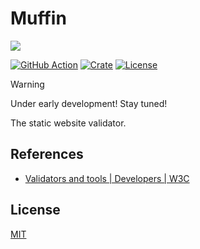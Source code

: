 # Muffin

![](https://raviqqe.s3.amazonaws.com/muffin/cute-icon-wide.png)

[![GitHub Action](https://img.shields.io/github/actions/workflow/status/raviqqe/muffin/test.yaml?branch=main&style=flat-square)](https://github.com/raviqqe/muffin/actions)
[![Crate](https://img.shields.io/crates/v/muffin.svg?style=flat-square)](https://crates.io/crates/muffin)
[![License](https://img.shields.io/github/license/raviqqe/muffin.svg?style=flat-square)](LICENSE)

> [!WARNING]
> Under early development! Stay tuned!

The static website validator.

## References

- [Validators and tools | Developers | W3C](https://www.w3.org/developers/tools/)

## License

[MIT](LICENSE)
